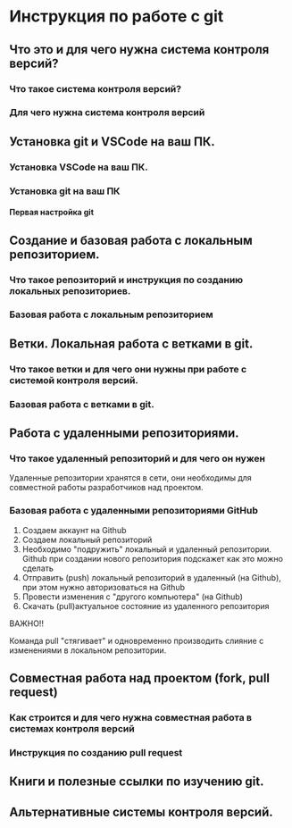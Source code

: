 # Инструкция по работе с git

## Что это и для чего нужна система контроля версий?

### Что такое система контроля версий?

### Для чего нужна система контроля версий

## Установка git и VSCode на ваш ПК.

### Установка VSCode на ваш ПК.

### Установка git на ваш ПК

#### Первая настройка git

## Создание и базовая работа с локальным репозиторием.

### Что такое репозиторий и инструкция по созданию локальных репозиториев.

### Базовая работа с локальным репозиторием

## Ветки. Локальная работа с ветками в git.

### Что такое ветки и для чего они нужны при работе с системой контроля версий.

### Базовая работа с ветками в git.

## Работа с удаленными репозиториями.

### Что такое удаленный репозиторий и для чего он нужен

Удаленные репозитории хранятся в сети, они необходимы для совместной работы разработчиков над проектом.

### Базовая работа с удаленными репозиториями GitHub

1. Создаем аккаунт на Github
2. Создаем локальный репозиторий
3. Необходимо "подружить" локальный и удаленный репозитории. Github при создании нового репозитория подскажет как это можно сделать
4. Отправить (push) локальный репозиторий в удаленный (на Github), при этом нужно авторизоваться на Github
5. Провести изменения с "другого компьютера" (на Github)
6. Скачать (pull)актуальное состояние из удаленного репозитория

ВАЖНО!!

Команда pull "стягивает" и одновременно производить слияние с изменениями в локальном репозитории.

## Совместная работа над проектом (fork, pull request)

### Как строится и для чего нужна совместная работа в системах контроля версий

### Инструкция по созданию pull request

## Книги и полезные ссылки по изучению git.

## Альтернативные системы контроля версий.

